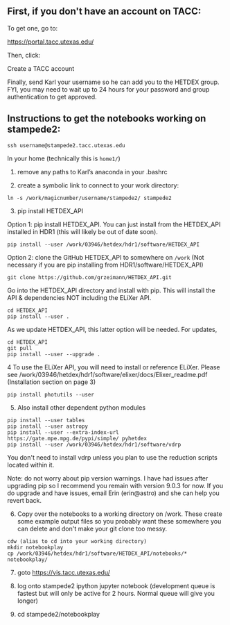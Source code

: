 ## First, if you don't have an account on TACC:

To get one, go to:

https://portal.tacc.utexas.edu/

Then, click:

Create a TACC account

Finally, send Karl your username so he can add you to the HETDEX group. FYI, you may need to wait up to 24 hours for your password and group authentication to get approved.

## Instructions to get the notebooks working on stampede2:

```
ssh username@stampede2.tacc.utexas.edu
```

In your home (technically this is ``home1/``)​

1. remove any paths to Karl’s anaconda in your .bashrc

2. create a symbolic link to connect to your work directory:
```
ln -s /work/magicnumber/username/stampede2/ stampede2
```

3. pip install HETDEX_API

Option 1: pip install HETDEX_API. You can just install from the HETDEX_API installed in HDR1 (this will likely be out of date soon).

```
pip install --user /work/03946/hetdex/hdr1/software/HETDEX_API
```

Option 2: clone the GitHub HETDEX_API to somewhere on ``/work`` (Not necessary if you are pip installing from HDR1/software/HETDEX_API)

```
git clone https://github.com/grzeimann/HETDEX_API.git
```

Go into the HETDEX_API directory and install with pip. This will install the API & dependencies NOT including the ELiXer API.

```
cd HETDEX_API
pip install --user .
```

As we update HETDEX_API, this latter option will be needed. For updates, 

```
cd HETDEX_API
git pull
pip install --user --upgrade .
```

4 To use the ELiXer API, you will need to install or reference ELiXer. Please see /work/03946/hetdex/hdr1/software/elixer/docs/Elixer_readme.pdf (Installation section on page 3)

```
pip install photutils --user
```

5. Also install other dependent python modules

```
pip install --user tables
pip install --user astropy
pip install --user --extra-index-url https://gate.mpe.mpg.de/pypi/simple/ pyhetdex
pip install --user /work/03946/hetdex/hdr1/software/vdrp 
```

You don't need to install vdrp unless you plan to use the reduction scripts located within it.

Note: do not worry about pip version warnings. I have had issues after upgrading pip so I recommend you remain with version 9.0.3 for now. If you do upgrade and have issues, email Erin (erin@astro) and she can help you revert back.

6. Copy over the notebooks to a working directory on /work. These create some example output files so you probably want these somewhere you can delete and don't make your git clone too messy.

```
cdw (alias to cd into your working directory)
mkdir notebookplay
cp /work/03946/hetdex/hdr1/software/HETDEX_API/notebooks/* notebookplay/
```

7. goto https://vis.tacc.utexas.edu/ 

8. log onto stampede2 ipython jupyter notebook (development queue is fastest but will only be active for 2 hours. Normal queue will give you longer)

9. cd stampede2/notebookplay
